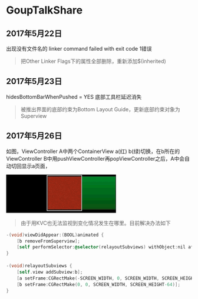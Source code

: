 # GoupTalkShare

## 2017年5月22日

出现没有文件名的 linker command failed with exit code 1错误

>把Other Linker Flags下的属性全部删除，重新添加$(inherited)

## 2017年5月23日

hidesBottomBarWhenPushed = YES 底部工具栏延迟消失

>被推出界面的底部约束为Bottom Layout Guide，更新底部约束对象为Superview

## 2017年5月26日

如图，ViewController A中两个ContainerView a(红) b(绿)切换，在b所在的ViewController B中用pushViewController再popViewController之后，A中会自动切回显示a页面，

![iamge2017052601](https://github.com/Kuntanury/GoupTalkShare/blob/master/images/2017052601.gif)

>由于用KVC也无法监视到变化情况发生在哪里。目前解决办法如下

```Objective-C
-(void)viewDidAppear:(BOOL)animated {
    [b removeFromSuperview];
    [self performSelector:@selector(relayoutSubviews) withObject:nil afterDelay:0.1];
}

-(void)relayoutSubviews {
    [self.view addSubview:b];
    [a setFrame:CGRectMake(-SCREEN_WIDTH, 0, SCREEN_WIDTH, SCREEN_HEIGHT-64)];
    [b setFrame:CGRectMake(0, 0, SCREEN_WIDTH, SCREEN_HEIGHT-64)];
}
```
